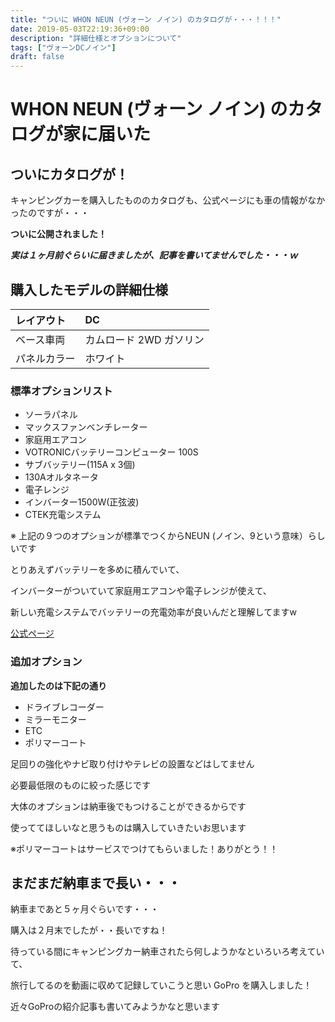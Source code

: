 ```yaml
---
title: "ついに WHON NEUN (ヴォーン ノイン) のカタログが・・・！！！"
date: 2019-05-03T22:19:36+09:00
description: "詳細仕様とオプションについて"
tags: ["ヴォーンDCノイン"] 
draft: false
---
```


# WHON NEUN (ヴォーン ノイン) のカタログが家に届いた


## ついにカタログが！

キャンピングカーを購入したもののカタログも、公式ページにも車の情報がなかったのですが・・・

**ついに公開されました！**

***実は１ヶ月前ぐらいに届きましたが、記事を書いてませんでした・・・ｗ***

## 購入したモデルの詳細仕様

| レイアウト | DC |
| :--- | :--- |
| ベース車両 | カムロード 2WD ガソリン |
| パネルカラー | ホワイト |

### 標準オプションリスト

- ソーラパネル
- マックスファンベンチレーター
- 家庭用エアコン
- VOTRONICバッテリーコンピューター 100S
- サブバッテリー(115A x 3個)
- 130Aオルタネータ
- 電子レンジ
- インバーター1500W(正弦波)
- CTEK充電システム

※ 上記の９つのオプションが標準でつくからNEUN (ノイン、9という意味）らしいです

とりあえずバッテリーを多めに積んでいて、

インバーターがついていて家庭用エアコンや電子レンジが使えて、

新しい充電システムでバッテリーの充電効率が良いんだと理解してますw

[公式ページ](https://towa-motors.com/lineup/wohn_dc.html)

### 追加オプション

**追加したのは下記の通り**

- ドライブレコーダー
- ミラーモニター
- ETC
- ポリマーコート

足回りの強化やナビ取り付けやテレビの設置などはしてません

必要最低限のものに絞った感じです

大体のオプションは納車後でもつけることができるからです

使っててほしいなと思うものは購入していきたいお思います

※ポリマーコートはサービスでつけてもらいました！ありがとう！！


## まだまだ納車まで長い・・・

納車まであと５ヶ月ぐらいです・・・

購入は２月末でしたが・・長いですね！


待っている間にキャンピングカー納車されたら何しようかなといろいろ考えていて、

旅行してるのを動画に収めて記録していこうと思い GoPro を購入しました！

近々GoProの紹介記事も書いてみようかなと思います
